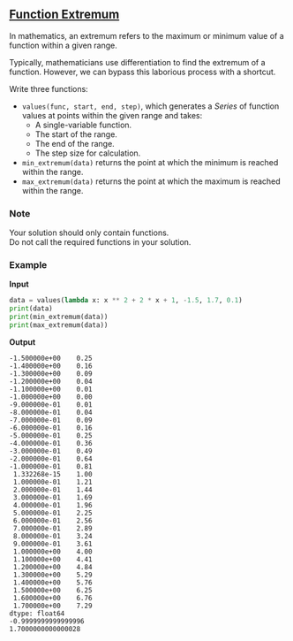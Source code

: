 ## [Function Extremum](../../../solutions/6.2/62_j.py)

In mathematics, an extremum refers to the maximum or minimum value of a function within a given range.

Typically, mathematicians use differentiation to find the extremum of a function. However, we can bypass this laborious process with a shortcut.

Write three functions:

- `values(func, start, end, step)`, which generates a _Series_ of function values at points within the given range and takes:
    - A single-variable function.
    - The start of the range.
    - The end of the range.
    - The step size for calculation.
- `min_extremum(data)` returns the point at which the minimum is reached within the range.
- `max_extremum(data)` returns the point at which the maximum is reached within the range.

### Note

Your solution should only contain functions.\
Do not call the required functions in your solution.

### Example

__Input__
```python
data = values(lambda x: x ** 2 + 2 * x + 1, -1.5, 1.7, 0.1)
print(data)
print(min_extremum(data))
print(max_extremum(data))
```

__Output__
```plaintext
-1.500000e+00    0.25
-1.400000e+00    0.16
-1.300000e+00    0.09
-1.200000e+00    0.04
-1.100000e+00    0.01
-1.000000e+00    0.00
-9.000000e-01    0.01
-8.000000e-01    0.04
-7.000000e-01    0.09
-6.000000e-01    0.16
-5.000000e-01    0.25
-4.000000e-01    0.36
-3.000000e-01    0.49
-2.000000e-01    0.64
-1.000000e-01    0.81
 1.332268e-15    1.00
 1.000000e-01    1.21
 2.000000e-01    1.44
 3.000000e-01    1.69
 4.000000e-01    1.96
 5.000000e-01    2.25
 6.000000e-01    2.56
 7.000000e-01    2.89
 8.000000e-01    3.24
 9.000000e-01    3.61
 1.000000e+00    4.00
 1.100000e+00    4.41
 1.200000e+00    4.84
 1.300000e+00    5.29
 1.400000e+00    5.76
 1.500000e+00    6.25
 1.600000e+00    6.76
 1.700000e+00    7.29
dtype: float64
-0.9999999999999996
1.7000000000000028
```